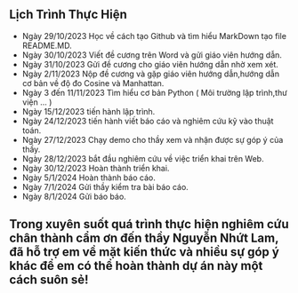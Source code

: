 
## Lịch Trình Thực Hiện
- Ngày 29/10/2023 Học về cách tạo Github và tìm hiểu MarkDown tạo file README.MD.
- Ngày 30/10/2023 Viết đề cương trên Word và gửi giáo viên hướng dẫn.
- Ngày 31/10/2023 Gửi đề cương cho giáo viên hướng dẫn nhờ xem xét.
- Ngày 2/11/2023 Nộp đề cương và gặp giáo viên hướng dẫn,hướng dẫn cơ bản về độ đo Cosine và Manhattan.
- Ngày 3 đến 11/11/2023 Tìm hiểu cơ bản Python ( Môi trường lập trình,thư viện ... )
- Ngày 15/12/2023 tiến hành lập trình.
- Ngày 24/12/2023 tiến hành viết báo cáo và nghiêm cứu kỹ vào thuật toán.
- Ngày 27/12/2023 Chạy demo cho thầy xem và nhận được sự góp ý của thầy.
- Ngày 28/12/2023 bắt đầu nghiêm cứu về việc triển khai trên Web.
- Ngày 30/12/2023 Hoàn thành triển khai.
- Ngày 5/1/2024 Hoàn thành báo cáo.
- Ngày 7/1/2024 Gửi thầy kiểm tra bài báo cáo.
- Ngày 8/1/2024 Gửi báo báo.
## Trong xuyên suốt quá trình thực hiện nghiêm cứu chân thành cẩm ơn đến thầy Nguyễn Nhứt Lam, đã hỗ trợ em về mặt kiến thức và nhiều sự góp ý khác để em có thể hoàn thành dự án này một cách suôn sẻ!
